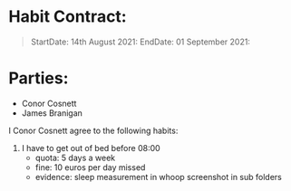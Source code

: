 # Habit Contract:

> StartDate: 14th August 2021:
> EndDate: 01 September 2021:

# Parties:

- Conor Cosnett
- James Branigan

I Conor Cosnett agree to the following habits:

1. I have to get out of bed before 08:00
    * quota: 5 days a week
    * fine: 10 euros per day missed
    * evidence: sleep measurement in whoop screenshot in sub folders